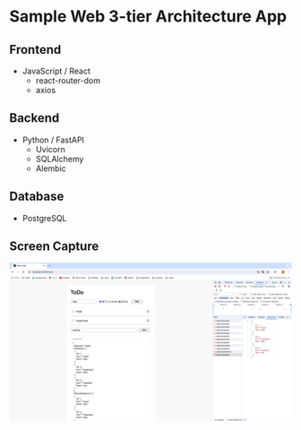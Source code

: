 # Sample Web 3-tier Architecture App

## Frontend

- JavaScript / React
  - react-router-dom
  - axios

## Backend

- Python / FastAPI
  - Uvicorn
  - SQLAlchemy
  - Alembic

## Database

- PostgreSQL

## Screen Capture

![screen-capture](./todo-screen-capture.png)
